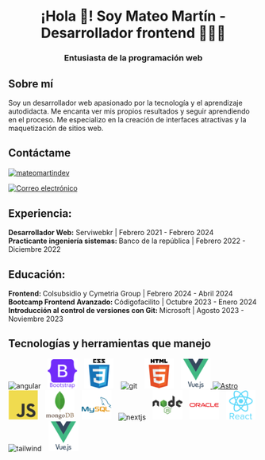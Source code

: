 <!---### Hola!
<h1> ¡Hola 👋! Soy Mateo Martín - Desarrollador web 👨🏻‍💻</h1>
<h3> Entusiasta de la programación web</h3>

MateoMartindev/MateoMartindev is a ✨ special ✨ repository because its `README.md` (this file) appears on your GitHub profile.
You can click the Preview link to take a look at your changes.

<img src="https://iconos8.es/icon/108784/javascript.png" alt="JavaScript"> --->

<h1 align="center">¡Hola 👋! Soy Mateo Martín - Desarrollador frontend 👨🏻‍💻</h1>
<h3 align="center">Entusiasta de la programación web</h3>

## Sobre mí
Soy un desarrollador web apasionado por la tecnología y el aprendizaje autodidacta. Me encanta ver mis propios resultados y seguir aprendiendo en el proceso. Me especializo en la creación de interfaces atractivas y la maquetización de sitios web.

## Contáctame

<p align="left">
<a href="https://linkedin.com/in/mateomartindev" target="blank"><img align="center" src="https://raw.githubusercontent.com/rahuldkjain/github-profile-readme-generator/master/src/images/icons/Social/linked-in-alt.svg" alt="mateomartindev" height="30" width="40" /></a>
</p>

[![Correo electrónico](https://img.shields.io/badge/Correo%20electrónico-mateomdev7%40gmail.com-blue)](mailto:mateomdev7@gmail.com)

## Experiencia:

<p>
  <strong>Desarrollador Web:</strong> Serviwebkr | Febrero 2021 - Febrero 2024
  <br>
   <strong>Practicante ingeniería sistemas: </strong> Banco de la república | Febrero 2022 - Diciembre 2022
  <br>

</p>

## Educación:

<p>
  <strong>Frontend: </strong> Colsubsidio y Cymetria Group | Febrero 2024 - Abril 2024
  <br>
  <strong>Bootcamp Frontend Avanzado: </strong> Códigofacilito | Octubre 2023 - Enero 2024
  <br>
   <strong>Introducción al control de versiones con Git: </strong> Microsoft | Agosto 2023 - Noviembre 2023
  <br>

</p>

## Tecnologías y herramientas que manejo

<p align="left"">
    <a href="https://angular.io" target="_blank" rel="noreferrer" style="margin-right: 10px; text-decoration: none;"> <img src="https://angular.io/assets/images/logos/angular/angular.svg" alt="angular" width="60" height="60"/> </a>
    <a href="https://getbootstrap.com" target="_blank" rel="noreferrer" style="margin-right: 10px; text-decoration: none;"> <img src="https://raw.githubusercontent.com/devicons/devicon/master/icons/bootstrap/bootstrap-plain-wordmark.svg" alt="bootstrap" width="60" height="60"/> </a>
    <a href="https://www.w3schools.com/css/" target="_blank" rel="noreferrer" style="margin-right: 10px; text-decoration: none;"> <img src="https://raw.githubusercontent.com/devicons/devicon/master/icons/css3/css3-original-wordmark.svg" alt="css3" width="60" height="60"/> </a>
    <a href="https://git-scm.com/" target="_blank" rel="noreferrer" style="margin-right: 10px; text-decoration: none;"> <img src="https://www.vectorlogo.zone/logos/git-scm/git-scm-icon.svg" alt="git" width="60" height="60"/> </a>
    <a href="https://www.w3.org/html/" target="_blank" rel="noreferrer" style="margin-right: 10px; text-decoration: none;"> <img src="https://raw.githubusercontent.com/devicons/devicon/master/icons/html5/html5-original-wordmark.svg" alt="html5" width="60" height="60"/> </a>
  <a href="https://vuejs.org/" target="_blank" rel="noreferrer" class="no-underline">
    <img src="https://raw.githubusercontent.com/devicons/devicon/master/icons/vuejs/vuejs-original-wordmark.svg" alt="vuejs" width="60" height="60" class="w-16 h-16">
</a>
  <a href="https://astro.build/" target="_blank" rel="noreferrer" class="link-item"> 
        <img src="https://assets.vercel.com/image/upload/v1607554385/repositories/astro-logo.svg" alt="Astro" width="60" height="60"/>
    </a>
    <a href="https://developer.mozilla.org/en-US/docs/Web/JavaScript" target="_blank" rel="noreferrer" style="margin-right: 10px; text-decoration: none;"> <img src="https://raw.githubusercontent.com/devicons/devicon/master/icons/javascript/javascript-original.svg" alt="javascript" width="60" height="60"/> </a>
    <a href="https://www.mongodb.com/" target="_blank" rel="noreferrer" style="margin-right: 10px; text-decoration: none;"> <img src="https://raw.githubusercontent.com/devicons/devicon/master/icons/mongodb/mongodb-original-wordmark.svg" alt="mongodb" width="60" height="60"/> </a>
    <a href="https://www.mysql.com/" target="_blank" rel="noreferrer" style="margin-right: 10px; text-decoration: none;"> <img src="https://raw.githubusercontent.com/devicons/devicon/master/icons/mysql/mysql-original-wordmark.svg" alt="mysql" width="60" height="60"/> </a>
    <a href="https://nextjs.org/" target="_blank" rel="noreferrer" style="margin-right: 10px; text-decoration: none;"> <img src="https://cdn.worldvectorlogo.com/logos/nextjs-2.svg" alt="nextjs" width="60" height="60"/> </a>
    <a href="https://nodejs.org" target="_blank" rel="noreferrer" style="margin-right: 10px; text-decoration: none;"> <img src="https://raw.githubusercontent.com/devicons/devicon/master/icons/nodejs/nodejs-original-wordmark.svg" alt="nodejs" width="60" height="60"/> </a>
    <a href="https://www.oracle.com/" target="_blank" rel="noreferrer" style="margin-right: 10px; text-decoration: none;"> <img src="https://raw.githubusercontent.com/devicons/devicon/master/icons/oracle/oracle-original.svg" alt="oracle" width="60" height="60"/> </a>
    <a href="https://reactjs.org/" target="_blank" rel="noreferrer" style="margin-right: 10px; text-decoration: none;"> <img src="https://raw.githubusercontent.com/devicons/devicon/master/icons/react/react-original-wordmark.svg" alt="react" width="60" height="60"/> </a>
    <a href="https://tailwindcss.com/" target="_blank" rel="noreferrer" style="margin-right: 10px; text-decoration: none;"> <img src="https://www.vectorlogo.zone/logos/tailwindcss/tailwindcss-icon.svg" alt="tailwind" width="60" height="60"/> </a>
    <a href="https://vuejs.org/" target="_blank" rel="noreferrer" style="text-decoration: none;"> <img src="https://raw.githubusercontent.com/devicons/devicon/master/icons/vuejs/vuejs-original-wordmark.svg" alt="vuejs" width="60" height="60"/> </a>
</p>
